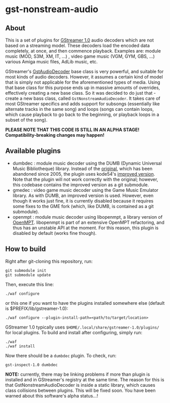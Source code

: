 gst-nonstream-audio
===================

About
-----

This is a set of plugins for [GStreamer 1.0](http://gstreamer.freedesktop.org/) audio decoders
which are not based on a streaming model. These decoders load the encoded data completely, at
once, and then commence playback. Examples are: module music (MOD, S3M, XM, IT, ...) , video
game music (VGM, GYM, GBS, ...) various Amiga music files, AdLib music, etc.

GStreamer's [GstAudioDecoder](http://gstreamer.freedesktop.org/data/doc/gstreamer/head/gst-plugins-base-libs/html/gst-plugins-base-libs-gstaudiodecoder.html)
base class is very powerful, and suitable for most kinds of audio decoders. However, it assumes
a certain kind of model that is simply not applicable for the aforementioned types of media.
Using that base class for this purpose ends up in massive amounts of overrides, effectively
creating a new base class. So it was decided to do just that - create a new bass class, called
`GstNonstreamAudioDecoder`. It takes care of most GStreamer specifics and adds support for
subsongs (essentially like alternate tracks in the same song) and loops (songs can contain loops,
which cause playback to go back to the beginning, or playback loops in a subset of the song).


**PLEASE NOTE THAT THIS CODE IS STILL IN AN ALPHA STAGE! Compatibility-breaking changes may happen!**


Available plugins
-----------------

* dumbdec : module music decoder using the DUMB (Dynamic Universal Music Bibliotheque) library.
  Instead of the [original](http://dumb.sf.net/), which has been abandoned since 2005, the plugin
  uses kode54's [improved version](https://github.com/kode54/dumb). Note that the plugin will
  not work correctly with the original; however, this codebase contains the improved version as a
  git submodule.
* gmedec : video game music decoder using the Game Music Emulator library. As with DUMB, an
  improved version is used. However, even though it works just fine, it is currently disabled
  because it requires some fixes to the GME fork (which, like DUMB, is contained as a git submodule).
* openmpt : module music decoder using libopenmpt, a library version of [OpenMPT](http://sourceforge.net/projects/modplug/).
  libopenmpt is part of an extensive OpenMPT refactoring, and thus has an unstable API at the moment.
  For this reason, this plugin is disabled by default (works fine though).


How to build
------------

Right after git-cloning this repository, run:

    git submodule init
    git submodule update

Then, execute this line:

    ./waf configure

or this one if you want to have the plugins installed somewhere else (default is $PREFIX/lib/gstreamer-1.0):

    ./waf configure --plugin-install-path=<path/to/target/location>

GStreamer 1.0 typically uses `$HOME/.local/share/gstreamer-1.0/plugins/ ` for local plugins.
To build and install after configuring, simply run:

    ./waf
    ./waf install

Now there should be a `dumbdec` plugin. To check, run:

    gst-inspect-1.0 dumbdec

**NOTE:** currently, there may be linking problems if more than plugin is installed and in GStreamer's registry
at the same time. The reason for this is that GstNonstreamAudioDecoder is inside a static library, which causes
class collisions between plugins. This will be fixed soon. You have been warned about this software's alpha status...!


